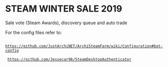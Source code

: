 # STEAM WINTER SALE 2019

Sale vote (Steam Awards), discovery queue and auto trade

For the config files refer to:

<code> https://github.com/JustArchiNET/ArchiSteamFarm/wiki/Configuration#bot-config </code>

<code> https://github.com/Jessecar96/SteamDesktopAuthenticator </code>
